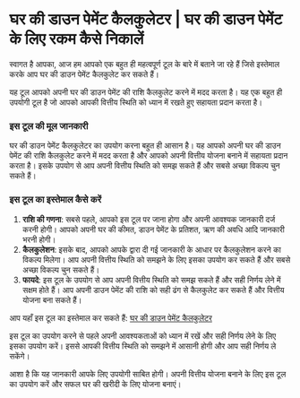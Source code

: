 घर की डाउन पेमेंट कैलकुलेटर | घर की डाउन पेमेंट के लिए रकम कैसे निकालें
=======================================================================

स्वागत है आपका, आज हम आपको एक बहुत ही महत्वपूर्ण टूल के बारे में बताने जा रहे हैं जिसे इस्तेमाल करके आप घर की डाउन पेमेंट कैलकुलेट कर सकते हैं।

यह टूल आपको अपनी घर की डाउन पेमेंट की राशि कैलकुलेट करने में मदद करता है। यह एक बहुत ही उपयोगी टूल है जो आपको आपकी वित्तीय स्थिति को ध्यान में रखते हुए सहायता प्रदान करता है।

### इस टूल की मूल जानकारी

घर की डाउन पेमेंट कैलकुलेटर का उपयोग करना बहुत ही आसान है। यह आपको अपनी घर की डाउन पेमेंट की राशि कैलकुलेट करने में मदद करता है और आपको अपनी वित्तीय योजना बनाने में सहायता प्रदान करता है। इसके उपयोग से आप अपनी वित्तीय स्थिति को समझ सकते हैं और सबसे अच्छा विकल्प चुन सकते हैं।

### इस टूल का इस्तेमाल कैसे करें

1. **राशि की गणना**: सबसे पहले, आपको इस टूल पर जाना होगा और अपनी आवश्यक जानकारी दर्ज करनी होगी। आपको अपनी घर की कीमत, डाउन पेमेंट के प्रतिशत, ऋण की अवधि आदि जानकारी भरनी होगी।
2. **कैलकुलेशन**: इसके बाद, आपको आपके द्वारा दी गई जानकारी के आधार पर कैलकुलेशन करने का विकल्प मिलेगा। आप अपनी वित्तीय स्थिति को समझने के लिए इसका उपयोग कर सकते हैं और सबसे अच्छा विकल्प चुन सकते हैं।
3. **फायदे**: इस टूल के उपयोग से आप अपनी वित्तीय स्थिति को समझ सकते हैं और सही निर्णय लेने में सक्षम होते हैं। आप अपनी डाउन पेमेंट की राशि को सही ढंग से कैलकुलेट कर सकते हैं और वित्तीय योजना बना सकते हैं।

आप यहाँ इस टूल का इस्तेमाल कर सकते हैं: [घर की डाउन पेमेंट कैलकुलेटर](https://www.onlinecalculatorsfree.com/hi/financial/home-down-payment-calculator.html)

इस टूल का उपयोग करने से पहले अपनी आवश्यकताओं को ध्यान में रखें और सही निर्णय लेने के लिए इसका उपयोग करें। इससे आपकी वित्तीय स्थिति को समझने में आसानी होगी और आप सही निर्णय ले सकेंगे।

आशा है कि यह जानकारी आपके लिए उपयोगी साबित होगी। अपनी वित्तीय योजना बनाने के लिए इस टूल का उपयोग करें और सफल घर की खरीदी के लिए योजना बनाएं।